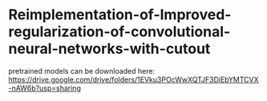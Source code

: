 # Reimplementation-of-Improved-regularization-of-convolutional-neural-networks-with-cutout

pretrained models can be downloaded here: https://drive.google.com/drive/folders/1EVku3POcWwXQTJF3DiEbYMTCVX-nAW6b?usp=sharing
